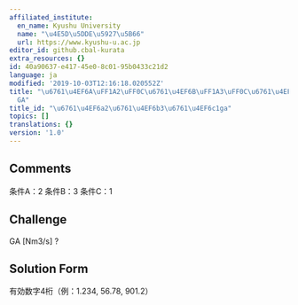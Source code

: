 ```yaml
---
affiliated_institute:
  en_name: Kyushu University
  name: "\u4E5D\u5DDE\u5927\u5B66"
  url: https://www.kyushu-u.ac.jp
editor_id: github.cbal-kurata
extra_resources: {}
id: 40a90637-e417-45e0-8c01-95b0433c21d2
language: ja
modified: '2019-10-03T12:16:18.020552Z'
title: "\u6761\u4EF6A\uFF1A2\uFF0C\u6761\u4EF6B\uFF1A3\uFF0C\u6761\u4EF6C\uFF1A1\uFF0C\
  GA"
title_id: "\u6761\u4EF6a2\u6761\u4EF6b3\u6761\u4EF6c1ga"
topics: []
translations: {}
version: '1.0'
---
```


## Comments
条件A：2
条件B：3
条件C：1

## Challenge
GA [Nm3/s] ?

## Solution Form
有効数字4桁（例：1.234,  56.78,  901.2）




